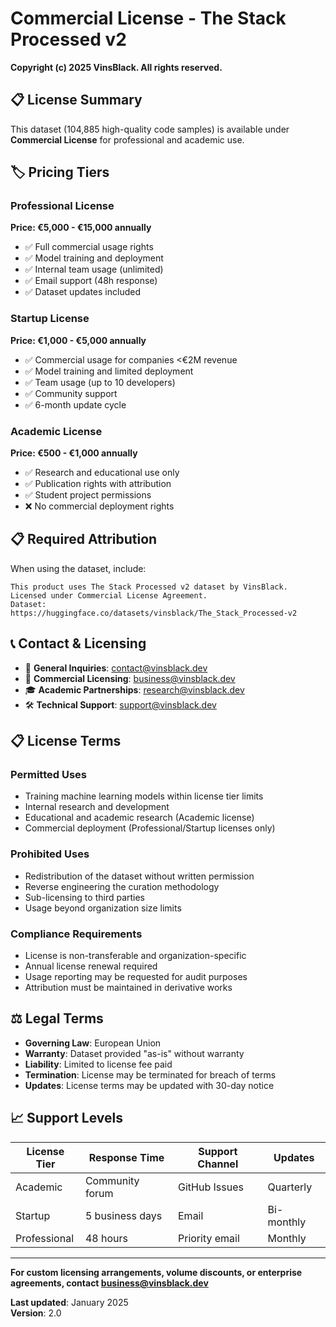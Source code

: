 # Commercial License - The Stack Processed v2

**Copyright (c) 2025 VinsBlack. All rights reserved.**

## 📋 **License Summary**

This dataset (104,885 high-quality code samples) is available under **Commercial License** for professional and academic use.

## 🏷️ **Pricing Tiers**

### **Professional License**
**Price: €5,000 - €15,000 annually**
- ✅ Full commercial usage rights
- ✅ Model training and deployment  
- ✅ Internal team usage (unlimited)
- ✅ Email support (48h response)
- ✅ Dataset updates included

### **Startup License** 
**Price: €1,000 - €5,000 annually**
- ✅ Commercial usage for companies <€2M revenue
- ✅ Model training and limited deployment
- ✅ Team usage (up to 10 developers)
- ✅ Community support
- ✅ 6-month update cycle

### **Academic License**
**Price: €500 - €1,000 annually**
- ✅ Research and educational use only
- ✅ Publication rights with attribution
- ✅ Student project permissions
- ❌ No commercial deployment rights

## 📋 **Required Attribution**

When using the dataset, include:

```
This product uses The Stack Processed v2 dataset by VinsBlack.
Licensed under Commercial License Agreement.
Dataset: https://huggingface.co/datasets/vinsblack/The_Stack_Processed-v2
```

## 📞 **Contact & Licensing**

- 📧 **General Inquiries**: contact@vinsblack.dev
- 💼 **Commercial Licensing**: business@vinsblack.dev  
- 🎓 **Academic Partnerships**: research@vinsblack.dev
- 🛠️ **Technical Support**: support@vinsblack.dev

## 📋 **License Terms**

### **Permitted Uses**
- Training machine learning models within license tier limits
- Internal research and development
- Educational and academic research (Academic license)
- Commercial deployment (Professional/Startup licenses only)

### **Prohibited Uses**
- Redistribution of the dataset without written permission
- Reverse engineering the curation methodology
- Sub-licensing to third parties
- Usage beyond organization size limits

### **Compliance Requirements**
- License is non-transferable and organization-specific
- Annual license renewal required
- Usage reporting may be requested for audit purposes
- Attribution must be maintained in derivative works

## ⚖️ **Legal Terms**

- **Governing Law**: European Union
- **Warranty**: Dataset provided "as-is" without warranty
- **Liability**: Limited to license fee paid
- **Termination**: License may be terminated for breach of terms
- **Updates**: License terms may be updated with 30-day notice

## 📈 **Support Levels**

| License Tier | Response Time | Support Channel | Updates |
|--------------|---------------|-----------------|---------|
| Academic | Community forum | GitHub Issues | Quarterly |
| Startup | 5 business days | Email | Bi-monthly |
| Professional | 48 hours | Priority email | Monthly |

---

**For custom licensing arrangements, volume discounts, or enterprise agreements, contact business@vinsblack.dev**

**Last updated**: January 2025  
**Version**: 2.0
